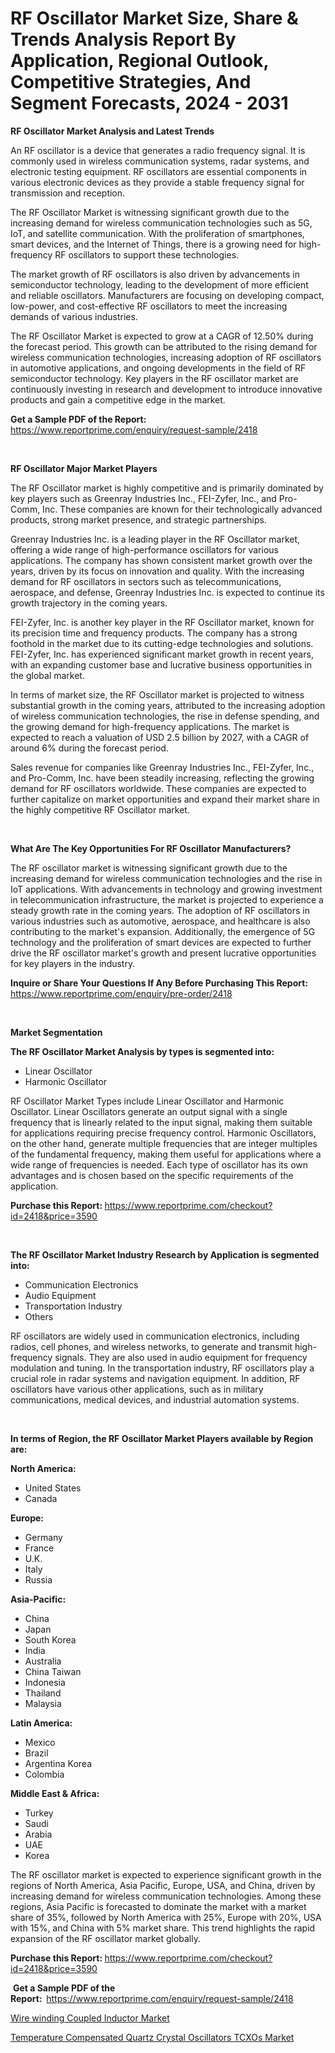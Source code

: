 <p><h1>RF Oscillator Market Size, Share & Trends Analysis Report By Application, Regional Outlook, Competitive Strategies, And Segment Forecasts, 2024 - 2031</h1></p><p><strong>RF Oscillator Market Analysis and Latest Trends</strong></p>
<p><p>An RF oscillator is a device that generates a radio frequency signal. It is commonly used in wireless communication systems, radar systems, and electronic testing equipment. RF oscillators are essential components in various electronic devices as they provide a stable frequency signal for transmission and reception.</p><p>The RF Oscillator Market is witnessing significant growth due to the increasing demand for wireless communication technologies such as 5G, IoT, and satellite communication. With the proliferation of smartphones, smart devices, and the Internet of Things, there is a growing need for high-frequency RF oscillators to support these technologies.</p><p>The market growth of RF oscillators is also driven by advancements in semiconductor technology, leading to the development of more efficient and reliable oscillators. Manufacturers are focusing on developing compact, low-power, and cost-effective RF oscillators to meet the increasing demands of various industries.</p><p>The RF Oscillator Market is expected to grow at a CAGR of 12.50% during the forecast period. This growth can be attributed to the rising demand for wireless communication technologies, increasing adoption of RF oscillators in automotive applications, and ongoing developments in the field of RF semiconductor technology. Key players in the RF oscillator market are continuously investing in research and development to introduce innovative products and gain a competitive edge in the market.</p></p>
<p><strong>Get a Sample PDF of the Report:&nbsp;</strong> <a href="https://www.reportprime.com/enquiry/request-sample/2418">https://www.reportprime.com/enquiry/request-sample/2418</a></p>
<p>&nbsp;</p>
<p><strong>RF Oscillator Major Market Players</strong></p>
<p><p>The RF Oscillator market is highly competitive and is primarily dominated by key players such as Greenray Industries Inc., FEI-Zyfer, Inc., and Pro-Comm, Inc. These companies are known for their technologically advanced products, strong market presence, and strategic partnerships.</p><p>Greenray Industries Inc. is a leading player in the RF Oscillator market, offering a wide range of high-performance oscillators for various applications. The company has shown consistent market growth over the years, driven by its focus on innovation and quality. With the increasing demand for RF oscillators in sectors such as telecommunications, aerospace, and defense, Greenray Industries Inc. is expected to continue its growth trajectory in the coming years.</p><p>FEI-Zyfer, Inc. is another key player in the RF Oscillator market, known for its precision time and frequency products. The company has a strong foothold in the market due to its cutting-edge technologies and solutions. FEI-Zyfer, Inc. has experienced significant market growth in recent years, with an expanding customer base and lucrative business opportunities in the global market.</p><p>In terms of market size, the RF Oscillator market is projected to witness substantial growth in the coming years, attributed to the increasing adoption of wireless communication technologies, the rise in defense spending, and the growing demand for high-frequency applications. The market is expected to reach a valuation of USD 2.5 billion by 2027, with a CAGR of around 6% during the forecast period.</p><p>Sales revenue for companies like Greenray Industries Inc., FEI-Zyfer, Inc., and Pro-Comm, Inc. have been steadily increasing, reflecting the growing demand for RF oscillators worldwide. These companies are expected to further capitalize on market opportunities and expand their market share in the highly competitive RF Oscillator market.</p></p>
<p>&nbsp;</p>
<p><strong>What Are The Key Opportunities For RF Oscillator Manufacturers?</strong></p>
<p><p>The RF oscillator market is witnessing significant growth due to the increasing demand for wireless communication technologies and the rise in IoT applications. With advancements in technology and growing investment in telecommunication infrastructure, the market is projected to experience a steady growth rate in the coming years. The adoption of RF oscillators in various industries such as automotive, aerospace, and healthcare is also contributing to the market's expansion. Additionally, the emergence of 5G technology and the proliferation of smart devices are expected to further drive the RF oscillator market's growth and present lucrative opportunities for key players in the industry.</p></p>
<p><strong>Inquire or Share Your Questions If Any Before Purchasing This Report:</strong> <a href="https://www.reportprime.com/enquiry/pre-order/2418">https://www.reportprime.com/enquiry/pre-order/2418</a></p>
<p>&nbsp;</p>
<p><strong>Market Segmentation</strong></p>
<p><strong>The RF Oscillator Market Analysis by types is segmented into:</strong></p>
<p><ul><li>Linear Oscillator</li><li>Harmonic Oscillator</li></ul></p>
<p><p>RF Oscillator Market Types include Linear Oscillator and Harmonic Oscillator. Linear Oscillators generate an output signal with a single frequency that is linearly related to the input signal, making them suitable for applications requiring precise frequency control. Harmonic Oscillators, on the other hand, generate multiple frequencies that are integer multiples of the fundamental frequency, making them useful for applications where a wide range of frequencies is needed. Each type of oscillator has its own advantages and is chosen based on the specific requirements of the application.</p></p>
<p><strong>Purchase this Report:&nbsp;</strong><a href="https://www.reportprime.com/checkout?id=2418&price=3590">https://www.reportprime.com/checkout?id=2418&price=3590</a></p>
<p>&nbsp;</p>
<p><strong>The RF Oscillator Market Industry Research by Application is segmented into:</strong></p>
<p><ul><li>Communication Electronics</li><li>Audio Equipment</li><li>Transportation Industry</li><li>Others</li></ul></p>
<p><p>RF oscillators are widely used in communication electronics, including radios, cell phones, and wireless networks, to generate and transmit high-frequency signals. They are also used in audio equipment for frequency modulation and tuning. In the transportation industry, RF oscillators play a crucial role in radar systems and navigation equipment. In addition, RF oscillators have various other applications, such as in military communications, medical devices, and industrial automation systems.</p></p>
<p>&nbsp;</p>
<p><strong>In terms of Region, the RF Oscillator Market Players available by Region are:</strong></p>
<p>
    <p> <strong> North America: </strong>
        <ul>
            <li>United States</li>
            <li>Canada</li>
        </ul>
        </p> 
    <p> <strong> Europe: </strong>
        <ul>
            <li>Germany</li>
            <li>France</li>
            <li>U.K.</li>
            <li>Italy</li>
            <li>Russia</li>
        </ul>
        </p> 
    <p> <strong> Asia-Pacific: </strong>
        <ul>
            <li>China</li>
            <li>Japan</li>
            <li>South Korea</li>
            <li>India</li>
            <li>Australia</li>
            <li>China Taiwan</li>
            <li>Indonesia</li>
            <li>Thailand</li>
            <li>Malaysia</li>
        </ul>
        </p> 
    <p> <strong> Latin America: </strong>
        <ul>
            <li>Mexico</li>
            <li>Brazil</li>
            <li>Argentina Korea</li>
            <li>Colombia</li>
        </ul>
        </p> 
    <p> <strong> Middle East & Africa: </strong>
        <ul>
            <li>Turkey</li>
            <li>Saudi</li>
            <li>Arabia</li>
            <li>UAE</li>
            <li>Korea</li>
        </ul>
    </p>
    </p>
<p><p>The RF oscillator market is expected to experience significant growth in the regions of North America, Asia Pacific, Europe, USA, and China, driven by increasing demand for wireless communication technologies. Among these regions, Asia Pacific is forecasted to dominate the market with a market share of 35%, followed by North America with 25%, Europe with 20%, USA with 15%, and China with 5% market share. This trend highlights the rapid expansion of the RF oscillator market globally.</p></p>
<p><strong>Purchase this Report: </strong><a href="https://www.reportprime.com/checkout?id=2418&price=3590">https://www.reportprime.com/checkout?id=2418&price=3590</a></p>
<p>&nbsp;<strong>Get a Sample PDF of the Report:&nbsp;&nbsp;</strong><a href="https://www.reportprime.com/enquiry/request-sample/2418">https://www.reportprime.com/enquiry/request-sample/2418</a></p>
<p><strong></strong></p>
<p><p><a href="https://medium.com/@yoselnderson08909/wire-winding-coupled-inductor-market-analysis-its-cagr-market-segmentation-and-global-industry-7141800d2542">Wire winding Coupled Inductor Market</a></p><p><a href="https://medium.com/@demitrywow/temperature-compensated-quartz-crystal-oscillators-tcxos-market-trends-forecast-and-competitive-1b8486b784c7">Temperature Compensated Quartz Crystal Oscillators TCXOs Market</a></p></p>